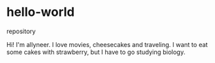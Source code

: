 # hello-world
repository

Hi!
I'm allyneer. I love movies, cheesecakes and traveling.
I want to eat some cakes with strawberry, but I have to go studying biology.

